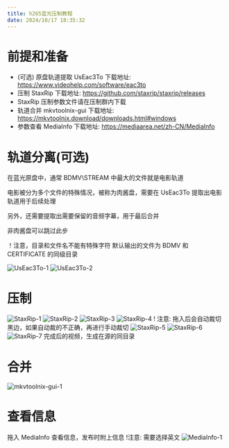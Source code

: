 ```yaml
---
title: h265蓝光压制教程
date: 2024/10/17 18:35:32
---
```


# 前提和准备

- (可选) 原盘轨道提取 UsEac3To 下载地址: https://www.videohelp.com/software/eac3to
- 压制 StaxRip 下载地址: https://github.com/staxrip/staxrip/releases
- StaxRip 压制参数文件请在压制群内下载
- 轨道合并 mkvtoolnix-gui 下载地址: https://mkvtoolnix.download/downloads.html#windows
- 参数查看 MediaInfo 下载地址: https://mediaarea.net/zh-CN/MediaInfo

# 轨道分离(可选)

在蓝光原盘中，通常 BDMV\STREAM 中最大的文件就是电影轨道

电影被分为多个文件的特殊情况，被称为肉酱盘，需要在 UsEac3To 提取出电影轨道用于后续处理

另外，还需要提取出需要保留的音频字幕，用于最后合并

非肉酱盘可以跳过此步

！注意，目录和文件名不能有特殊字符
默认输出的文件为 BDMV 和 CERTIFICATE 的同级目录

![UsEac3To-1](/images/h265蓝光压制教程/UsEac3To-1.jpg)
![UsEac3To-2](/images/h265蓝光压制教程/UsEac3To-2.jpg)

# 压制

![StaxRip-1](/images/h265蓝光压制教程/StaxRip-1.jpg)
![StaxRip-2](/images/h265蓝光压制教程/StaxRip-2.jpg)
![StaxRip-3](/images/h265蓝光压制教程/StaxRip-3.jpg)
![StaxRip-4](/images/h265蓝光压制教程/StaxRip-4.jpg)
! 注意: 拖入后会自动裁切黑边，如果自动裁的不正确，再进行手动裁切
![StaxRip-5](/images/h265蓝光压制教程/StaxRip-5.jpg)
![StaxRip-6](/images/h265蓝光压制教程/StaxRip-6.jpg)
![StaxRip-7](/images/h265蓝光压制教程/StaxRip-7.jpg)
完成后的视频，生成在源的同目录

# 合并

![mkvtoolnix-gui-1](/images/h265蓝光压制教程/mkvtoolnix-gui-1.jpg)

# 查看信息

拖入 MediaInfo 查看信息，发布时附上信息
!注意: 需要选择英文
![MediaInfo-1](/images/h265蓝光压制教程/MediaInfo-1.jpg)
